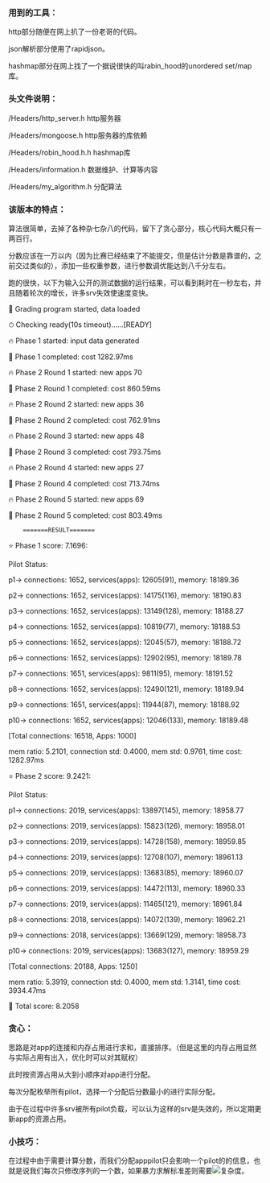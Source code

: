 ### 用到的工具：
  http部分随便在网上扒了一份老哥的代码。 
  
  json解析部分使用了rapidjson。 
  
  hashmap部分在网上找了一个据说很快的叫rabin_hood的unordered set/map库。 
  
### 头文件说明：
  /Headers/http_server.h   http服务器 
  
  /Headers/mongoose.h      http服务器的库依赖 
  
  /Headers/robin_hood.h.h  hashmap库 
  
  /Headers/information.h   数据维护、计算等内容 
  
  /Headers/my_algorithm.h  分配算法 
  
### 该版本的特点：
  算法很简单，去掉了各种杂七杂八的代码，留下了贪心部分，核心代码大概只有一两百行。  
  
  分数应该在一万以内（因为比赛已经结束了不能提交，但是估计分数是靠谱的，之前交过类似的），添加一些权重参数，进行参数调优能达到八千分左右。 
  
  跑的很快，以下为输入公开的测试数据的运行结果，可以看到耗时在一秒左右，并且随着轮次的增长，许多srv失效使速度变快。
  
🚀 Grading program started, data loaded

⏱  Checking ready(10s timeout)......[READY]

🔥 Phase 1 started: input data generated

🏁 Phase 1 completed: cost 1282.97ms

🔥 Phase 2 Round 1 started: new apps 70

🏁 Phase 2 Round 1 completed: cost 860.59ms

🔥 Phase 2 Round 2 started: new apps 36

🏁 Phase 2 Round 2 completed: cost 762.91ms

🔥 Phase 2 Round 3 started: new apps 48

🏁 Phase 2 Round 3 completed: cost 793.75ms

🔥 Phase 2 Round 4 started: new apps 27

🏁 Phase 2 Round 4 completed: cost 713.74ms

🔥 Phase 2 Round 5 started: new apps 69

🏁 Phase 2 Round 5 completed: cost 803.49ms


        =======RESULT=======

⭐ Phase 1 score: 7.1696:

Pilot Status:

p1-> connections: 1652, services(apps): 12605(91), memory: 18189.36

p2-> connections: 1652, services(apps): 14175(116), memory: 18190.83

p3-> connections: 1652, services(apps): 13149(128), memory: 18188.27

p4-> connections: 1652, services(apps): 10819(77), memory: 18188.53

p5-> connections: 1652, services(apps): 12045(57), memory: 18188.72

p6-> connections: 1652, services(apps): 12902(95), memory: 18189.78

p7-> connections: 1651, services(apps): 9811(95), memory: 18191.52

p8-> connections: 1652, services(apps): 12490(121), memory: 18189.94

p9-> connections: 1651, services(apps): 11944(87), memory: 18188.92

p10-> connections: 1652, services(apps): 12046(133), memory: 18189.48

[Total connections: 16518, Apps: 1000]

mem ratio: 5.2101, connection std: 0.4000, mem std: 0.9761, time cost: 1282.97ms

⭐ Phase 2 score: 9.2421:

Pilot Status:

p1-> connections: 2019, services(apps): 13897(145), memory: 18958.77

p2-> connections: 2019, services(apps): 15823(126), memory: 18958.01

p3-> connections: 2019, services(apps): 14728(158), memory: 18959.85

p4-> connections: 2019, services(apps): 12708(107), memory: 18961.13

p5-> connections: 2019, services(apps): 13683(85), memory: 18960.07

p6-> connections: 2019, services(apps): 14472(113), memory: 18960.33

p7-> connections: 2019, services(apps): 11465(121), memory: 18961.84

p8-> connections: 2018, services(apps): 14072(139), memory: 18962.21

p9-> connections: 2018, services(apps): 13669(129), memory: 18958.73

p10-> connections: 2019, services(apps): 13683(127), memory: 18959.29

[Total connections: 20188, Apps: 1250]

mem ratio: 5.3919, connection std: 0.4000, mem std: 1.3141, time cost: 3934.47ms


🎉 Total score: 8.2058

### 贪心：

思路是对app的连接和内存占用进行求和，直接排序。（但是这里的内存占用显然与实际占用有出入，优化时可以对其赋权）

此时按资源占用从大到小顺序对app进行分配。

每次分配枚举所有pilot，选择一个分配后分数最小的进行实际分配。

由于在过程中许多srv被所有pilot负载，可以认为这样的srv是失效的，所以定期更新app的资源占用。

### 小技巧：

在过程中由于需要计算分数，而我们分配apppilot只会影响一个pilot的的信息，也就是说我们每次只修改序列的一个数，如果暴力求解标准差则需要![](http://latex.codecogs.com/gif.latex?O(pilot\\_num))复杂度。
